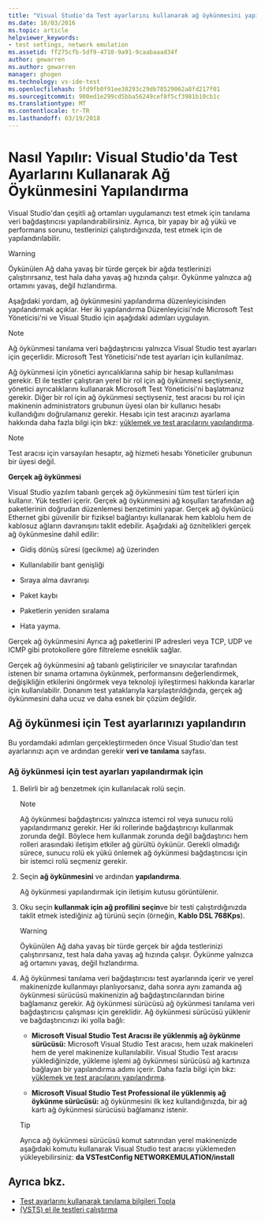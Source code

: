 ```yaml
---
title: "Visual Studio'da Test ayarlarını kullanarak ağ öykünmesini yapılandırma | Microsoft Docs"
ms.date: 10/03/2016
ms.topic: article
helpviewer_keywords:
- test settings, network emulation
ms.assetid: ff275cfb-5df9-4710-9a91-9caabaaad34f
author: gewarren
ms.author: gewarren
manager: ghogen
ms.technology: vs-ide-test
ms.openlocfilehash: 5fd9fb0f91ee38293c29db78529062a8fd217f01
ms.sourcegitcommit: 900ed1e299cd5bba56249cef8f5cf3981b10cb1c
ms.translationtype: MT
ms.contentlocale: tr-TR
ms.lasthandoff: 03/19/2018
---
```

# <a name="how-to-configure-network-emulation-using-test-settings-in-visual-studio"></a>Nasıl Yapılır: Visual Studio'da Test Ayarlarını Kullanarak Ağ Öykünmesini Yapılandırma

Visual Studio'dan çeşitli ağ ortamları uygulamanızı test etmek için tanılama veri bağdaştırıcısı yapılandırabilirsiniz. Ayrıca, bir yapay bir ağ yükü ve performans sorunu, testlerinizi çalıştırdığınızda, test etmek için de yapılandırılabilir.

> [!WARNING]
> Öykünülen Ağ daha yavaş bir türde gerçek bir ağda testlerinizi çalıştırırsanız, test hala daha yavaş ağ hızında çalışır. Öykünme yalnızca ağ ortamını yavaş, değil hızlandırma.

 Aşağıdaki yordam, ağ öykünmesini yapılandırma düzenleyicisinden yapılandırmak açıklar. Her iki yapılandırma Düzenleyicisi'nde Microsoft Test Yöneticisi'ni ve Visual Studio için aşağıdaki adımları uygulayın.

> [!NOTE]
> Ağ öykünmesi tanılama veri bağdaştırıcısı yalnızca Visual Studio test ayarları için geçerlidir. Microsoft Test Yöneticisi'nde test ayarları için kullanılmaz.

Ağ öykünmesi için yönetici ayrıcalıklarına sahip bir hesap kullanılması gerekir. El ile testler çalıştıran yerel bir rol için ağ öykünmesi seçtiyseniz, yönetici ayrıcalıklarını kullanarak Microsoft Test Yöneticisi'ni başlatmanız gerekir. Diğer bir rol için ağ öykünmesi seçtiyseniz, test aracısı bu rol için makinenin administrators grubunun üyesi olan bir kullanıcı hesabı kullandığını doğrulamanız gerekir. Hesabı için test aracınızı ayarlama hakkında daha fazla bilgi için bkz: [yüklemek ve test aracılarını yapılandırma](../test/lab-management/install-configure-test-agents.md).

> [!NOTE]
> Test aracısı için varsayılan hesaptır, ağ hizmeti hesabı Yöneticiler grubunun bir üyesi değil.

 **Gerçek ağ öykünmesi**

 Visual Studio yazılım tabanlı gerçek ağ öykünmesini tüm test türleri için kullanır. Yük testleri içerir. Gerçek ağ öykünmesini ağ koşulları tarafından ağ paketlerinin doğrudan düzenlemesi benzetimini yapar. Gerçek ağ öykünücü Ethernet gibi güvenilir bir fiziksel bağlantıyı kullanarak hem kablolu hem de kablosuz ağların davranışını taklit edebilir. Aşağıdaki ağ öznitelikleri gerçek ağ öykünmesine dahil edilir:

-   Gidiş dönüş süresi (gecikme) ağ üzerinden

-   Kullanılabilir bant genişliği

-   Sıraya alma davranışı

-   Paket kaybı

-   Paketlerin yeniden sıralama

-   Hata yayma.

 Gerçek ağ öykünmesini Ayrıca ağ paketlerini IP adresleri veya TCP, UDP ve ICMP gibi protokollere göre filtreleme esneklik sağlar.

 Gerçek ağ öykünmesini ağ tabanlı geliştiriciler ve sınayıcılar tarafından istenen bir sınama ortamına öykünmek, performansını değerlendirmek, değişikliğin etkilerini öngörmek veya teknoloji iyileştirmesi hakkında kararlar için kullanılabilir. Donanım test yataklarıyla karşılaştırıldığında, gerçek ağ öykünmesini daha ucuz ve daha esnek bir çözüm değildir.

## <a name="configure-network-emulation-for-your-test-settings"></a>Ağ öykünmesi için Test ayarlarınızı yapılandırın
 Bu yordamdaki adımları gerçekleştirmeden önce Visual Studio'dan test ayarlarınızı açın ve ardından gerekir **veri ve tanılama** sayfası.

### <a name="to-configure-network-emulation-for-your-test-settings"></a>Ağ öykünmesi için test ayarları yapılandırmak için

1.  Belirli bir ağ benzetmek için kullanılacak rolü seçin.

    > [!NOTE]
    > Ağ öykünmesi bağdaştırıcısı yalnızca istemci rol veya sunucu rolü yapılandırmanız gerekir. Her iki rollerinde bağdaştırıcıyı kullanmak zorunda değil. Böylece hem kullanmak zorunda değil bağdaştırıcı hem rolleri arasındaki iletişim etkiler ağ gürültü öykünür. Gerekli olmadığı sürece, sunucu rolü ek yükü önlemek ağ öykünmesi bağdaştırıcısı için bir istemci rolü seçmeniz gerekir.

2.  Seçin **ağ öykünmesini** ve ardından **yapılandırma**.

     Ağ öykünmesi yapılandırmak için iletişim kutusu görüntülenir.

3.  Oku seçin **kullanmak için ağ profilini seçin**ve bir testi çalıştırdığınızda taklit etmek istediğiniz ağ türünü seçin (örneğin, **Kablo DSL 768Kps**).

    > [!WARNING]
    > Öykünülen Ağ daha yavaş bir türde gerçek bir ağda testlerinizi çalıştırırsanız, test hala daha yavaş ağ hızında çalışır. Öykünme yalnızca ağ ortamını yavaş, değil hızlandırma.

4.  Ağ öykünmesi tanılama veri bağdaştırıcısı test ayarlarında içerir ve yerel makinenizde kullanmayı planlıyorsanız, daha sonra aynı zamanda ağ öykünmesi sürücüsü makinenizin ağ bağdaştırıcılarından birine bağlamanız gerekir. Ağ öykünmesi sürücüsü ağ öykünmesi tanılama veri bağdaştırıcısı çalışması için gereklidir. Ağ öykünmesi sürücüsü yüklenir ve bağdaştırıcınızı iki yolla bağlı:

    -   **Microsoft Visual Studio Test Aracısı ile yüklenmiş ağ öykünme sürücüsü:** Microsoft Visual Studio Test aracısı, hem uzak makineleri hem de yerel makinenize kullanılabilir. Visual Studio Test aracısı yüklediğinizde, yükleme işlemi ağ öykünmesi sürücüsü ağ kartınıza bağlayan bir yapılandırma adımı içerir. Daha fazla bilgi için bkz: [yüklemek ve test aracılarını yapılandırma](../test/lab-management/install-configure-test-agents.md).

    -   **Microsoft Visual Studio Test Professional ile yüklenmiş ağ öykünme sürücüsü:** ağ öykünmesini ilk kez kullandığınızda, bir ağ kartı ağ öykünmesi sürücüsü bağlamanız istenir.

    > [!TIP]
    > Ayrıca ağ öykünmesi sürücüsü komut satırından yerel makinenizde aşağıdaki komutu kullanarak Visual Studio test aracısı yüklemeden yükleyebilirsiniz: **da VSTestConfig NETWORKEMULATION/install**

## <a name="see-also"></a>Ayrıca bkz.

- [Test ayarlarını kullanarak tanılama bilgileri Topla](../test/collect-diagnostic-information-using-test-settings.md)
- [(VSTS) el ile testleri çalıştırma](/vsts/manual-test/getting-started/run-manual-tests)
